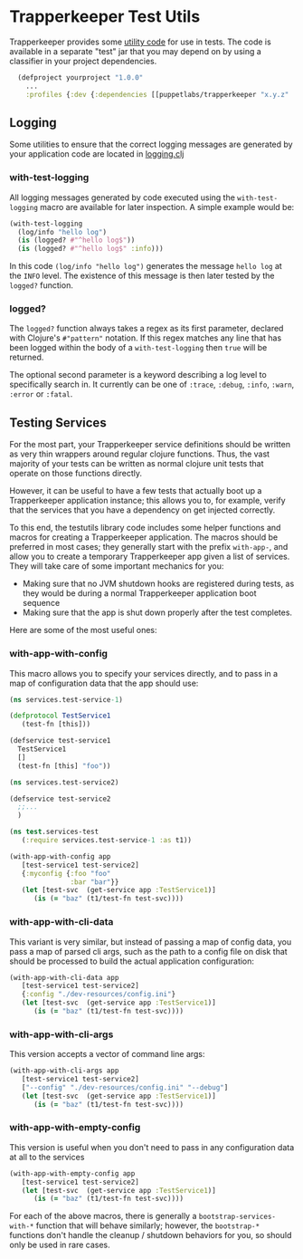 # Trapperkeeper Test Utils

Trapperkeeper provides some [utility code](../test/puppetlabs/trapperkeeper/testutils)
for use in tests. The code is available in a separate "test" jar that you may depend
on by using a classifier in your project dependencies.

```clojure
  (defproject yourproject "1.0.0"
    ...
    :profiles {:dev {:dependencies [[puppetlabs/trapperkeeper "x.y.z" :classifier "test"]]}})
```

## Logging

Some utilities to ensure that the correct logging messages are generated by your application code are located in
[logging.clj](../test/puppetlabs/trapperkeeper/testutils/logging.clj)

### with-test-logging

All logging messages generated by code executed using the `with-test-logging` macro are available for later inspection.
A simple example would be:

```clojure
(with-test-logging
  (log/info "hello log")
  (is (logged? #"^hello log$"))
  (is (logged? #"^hello log$" :info)))
```

In this code `(log/info "hello log")` generates the message `hello log` at the `INFO` level. The existence of this
message is then later tested by the `logged?` function.

### logged?

The `logged?` function always takes a regex as its first parameter, declared with Clojure's `#"pattern"` notation. If
this regex matches any line that has been logged within the body of a `with-test-logging` then `true` will be returned.

The optional second parameter is a keyword describing a log level to specifically search in. It currently can be one of
`:trace`, `:debug`, `:info`, `:warn`, `:error` or `:fatal`.

## Testing Services

For the most part, your Trapperkeeper service definitions should be written as
very thin wrappers around regular clojure functions.  Thus, the vast majority
of your tests can be written as normal clojure unit tests that operate on those
functions directly.

However, it can be useful to have a few tests that actually boot up a Trapperkeeper
application instance; this allows you to, for example, verify that the services
that you have a dependency on get injected correctly.

To this end, the testutils library code includes some helper functions and macros
for creating a Trapperkeeper application.  The macros should be preferred in
most cases; they generally start with the prefix `with-app-`, and allow you to
create a temporary Trapperkeeper app given a list of services.  They will take
care of some important mechanics for you:

* Making sure that no JVM shutdown hooks are registered during tests, as they
  would be during a normal Trapperkeeper application boot sequence
* Making sure that the app is shut down properly after the test completes.

Here are some of the most useful ones:

### with-app-with-config

This macro allows you to specify your services directly, and to pass in a map
of configuration data that the app should use:

```clj
(ns services.test-service-1)

(defprotocol TestService1
   (test-fn [this]))

(defservice test-service1
  TestService1
  []
  (test-fn [this] "foo"))
```
```clj
(ns services.test-service2)

(defservice test-service2
  ;;...
  )
```
```clj
(ns test.services-test
   (:require services.test-service-1 :as t1))

(with-app-with-config app
   [test-service1 test-service2]
   {:myconfig {:foo "foo"
               :bar "bar"}}
   (let [test-svc  (get-service app :TestService1)]
      (is (= "baz" (t1/test-fn test-svc))))
```

### with-app-with-cli-data

This variant is very similar, but instead of passing a map of config data, you
pass a map of parsed cli args, such as the path to a config file on disk that
should be processed to build the actual application configuration:

```clj
(with-app-with-cli-data app
   [test-service1 test-service2]
   {:config "./dev-resources/config.ini"}
   (let [test-svc  (get-service app :TestService1)]
      (is (= "baz" (t1/test-fn test-svc))))
```

### with-app-with-cli-args

This version accepts a vector of command line args:

```clj
(with-app-with-cli-args app
   [test-service1 test-service2]
   ["--config" "./dev-resources/config.ini" "--debug"]
   (let [test-svc  (get-service app :TestService1)]
      (is (= "baz" (t1/test-fn test-svc))))
```

### with-app-with-empty-config

This version is useful when you don't need to pass in any configuration data
at all to the services

```clj
(with-app-with-empty-config app
   [test-service1 test-service2]
   (let [test-svc  (get-service app :TestService1)]
      (is (= "baz" (t1/test-fn test-svc))))
```

For each of the above macros, there is generally a `bootstrap-services-with-*`
function that will behave similarly; however, the `bootstrap-*` functions don't
handle the cleanup / shutdown behaviors for you, so should only be used in rare
cases.
